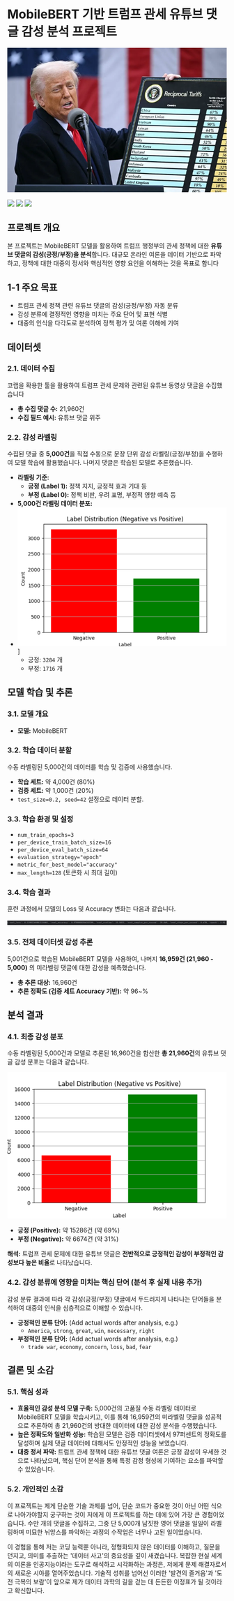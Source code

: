 # MobileBERT 기반 트럼프 관세 유튜브 댓글 감성 분석 프로젝트
![개요](./trumpzz.png)

<img src="https://img.shields.io/badge/pycharm-%23000000.svg?&style=for-the-badge&logo=pycharm&logoColor=white" /> <img src="https://img.shields.io/badge/python-%233776AB.svg?&style=for-the-badge&logo=python&logoColor=white" /> <img src="https://img.shields.io/badge/pytorch-%23EE4C2C.svg?&style=for-the-badge&logo=pytorch&logoColor=white" />
## 프로젝트 개요

본 프로젝트는 MobileBERT 모델을 활용하여 트럼프 행정부의 관세 정책에 대한 **유튜브 댓글의 감성(긍정/부정)을 분석**합니다. 대규모 온라인 여론을 데이터 기반으로 파악하고, 정책에 대한 대중의 정서와 핵심적인 영향 요인을 이해하는 것을 목표로 합니다

## 1-1 주요 목표

* 트럼프 관세 정책 관련 유튜브 댓글의 감성(긍정/부정) 자동 분류
* 감성 분류에 결정적인 영향을 미치는 주요 단어 및 표현 식별
* 대중의 인식을 다각도로 분석하여 정책 평가 및 여론 이해에 기여


## 데이터셋

### 2.1. 데이터 수집

코랩을 확용한 툴을 활용하여 트럼프 관세 문제와 관련된 유튜브 동영상 댓글을 수집했습니다

* **총 수집 댓글 수:** 21,960건 
* **수집 필드 예시:** 유튜브 댓글 위주
### 2.2. 감성 라벨링

수집된 댓글 중 **5,000건**을 직접 수동으로 문장 단위 감성 라벨링(긍정/부정)을 수행하여 모델 학습에 활용했습니다. 나머지 댓글은 학습된 모델로 추론했습니다.

* **라벨링 기준:**
    * **긍정 (Label 1):** 정책 지지, 긍정적 효과 기대 등
    * **부정 (Label 0):** 정책 비판, 우려 표명, 부정적 영향 예측 등
* **5,000건 라벨링 데이터 분포:**
* ![개요](5000.png)]
    * 긍정: `3284` 개
    * 부정: `1716` 개

## 모델 학습 및 추론

### 3.1. 모델 개요

* **모델:** MobileBERT


### 3.2. 학습 데이터 분할

수동 라벨링된 5,000건의 데이터를 학습 및 검증에 사용했습니다.

* **학습 세트:** 약 4,000건 (80%)
* **검증 세트:** 약 1,000건 (20%)
* `test_size=0.2, seed=42` 설정으로 데이터 분할.

### 3.3. 학습 환경 및 설정

* `num_train_epochs=3`
* `per_device_train_batch_size=16`
* `per_device_eval_batch_size=64`
* `evaluation_strategy="epoch"`
* `metric_for_best_model="accuracy"`
* `max_length=128` (토큰화 시 최대 길이)

### 3.4. 학습 결과

훈련 과정에서 모델의 Loss 및 Accuracy 변화는 다음과 같습니다.

![Label Distribution](1.png)

### 3.5. 전체 데이터셋 감성 추론

5,001건으로 학습된 MobileBERT 모델을 사용하여, 나머지 **16,959건 (21,960 - 5,000)** 의 미라벨링 댓글에 대한 감성을 예측했습니다.

* **총 추론 대상:** 16,960건
* **추론 정확도 (검증 세트 Accuracy 기반):** 약 96~%

## 분석 결과

### 4.1. 최종 감성 분포

수동 라벨링된 5,000건과 모델로 추론된 16,960건을 합산한 **총 21,960건**의 유튜브 댓글 감성 분포는 다음과 같습니다.

![Label Distribution](전체데이터.png)

* **긍정 (Positive):** 약 15286건 (약 69%)
* **부정 (Negative):** 약 6674건 (약 31%)

**해석:** 트럼프 관세 문제에 대한 유튜브 댓글은 **전반적으로 긍정적인 감성이 부정적인 감성보다 높은 비율**로 나타났습니다.

### 4.2. 감성 분류에 영향을 미치는 핵심 단어 (분석 후 실제 내용 추가)

감성 분류 결과에 따라 각 감성(긍정/부정) 댓글에서 두드러지게 나타나는 단어들을 분석하여 대중의 인식을 심층적으로 이해할 수 있습니다.

* **긍정적인 분류 단어:** (Add actual words after analysis, e.g.)
    * `America`, `strong`, `great`, `win`, `necessary`, `right`
* **부정적인 분류 단어:** (Add actual words after analysis, e.g.)
    * `trade war`, `economy`, `concern`, `loss`, `bad`, `fear`

## 결론 및 소감

### 5.1. 핵심 성과

* **효율적인 감성 분석 모델 구축:** 5,000건의 고품질 수동 라벨링 데이터로 MobileBERT 모델을 학습시키고, 이를 통해 16,959건의 미라벨링 댓글을 성공적으로 추론하여 총 21,960건의 방대한 데이터에 대한 감성 분석을 수행했습니다.
* **높은 정확도와 일반화 성능:** 학습된 모델은 검증 데이터셋에서 97퍼센트의 정확도를 달성하며 실제 댓글 데이터에 대해서도 안정적인 성능을 보였습니다.
* **대중 정서 파악:** 트럼프 관세 정책에 대한 유튜브 댓글 여론은 긍정 감성이 우세한 것으로 나타났으며, 핵심 단어 분석을 통해 특정 감정 형성에 기여하는 요소를 파악할 수 있었습니다.

### 5.2. 개인적인 소감

이 프로젝트는 제게 단순한 기술 과제를 넘어, 단순 코드가 중요한 것이 아닌 어떤 식으로 나아가야할지 궁구하는 것이 저에게 이 프로젝트를 하는 데에 있어 가장 큰 경험이었습니다. 수만 개의 댓글을 수집하고, 그중 단 5,000개 남짓한 영어 댓글을 일일이 라벨링하며 미묘한 뉘앙스를 파악하는 과정의 수작업은 너무나 고된 일이었습니다.

이 경험을 통해 저는 코딩 능력뿐 아니라, 정형화되지 않은 데이터를 이해하고, 질문을 던지고, 의미를 추출하는 '데이터 사고'의 중요성을 깊이 새겼습니다. 복잡한 현실 세계의 여론을 인공지능이라는 도구로 해석하고 시각화하는 과정은, 저에게 문제 해결자로서의 새로운 시야를 열어주었습니다. 기술적 성취를 넘어선 이러한 '발견의 즐거움'과 '도전 극복의 보람'이 앞으로 제가 데이터 과학의 길을 걷는 데 든든한 이정표가 될 것이라고 확신합니다.



